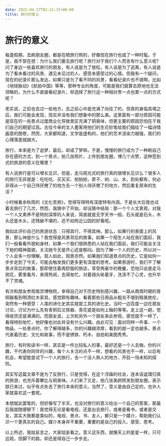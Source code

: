 ```yaml
---
date: 2022-04-27T02:21:37+08:00
title: 旅行的意义
---
```


# 旅行的意义

每逢假期，去刷朋友圈，都是在晒旅行照的，好像现在旅行也成了一种时髦。于是，我不禁在想：为什么我们要去旅行呢？旅行对于我们个人而言有什么意义呢?问了身边一些喜欢旅行的朋友，有人说是为了放松，有人说是为了逃离，有人说是为了看未看过的风景、遇见未见过的人、感受未感受过的心情。但我有一个疑问，现在的纪录片那么发达，如果只是为了看不同的风景，看看纪录片也不错啊，比如《地球脉动》《航拍中国》等等，那种专业的角度，可能是我们就算去原地也无法领略的，为什么不直接看纪录片，却选择了旅行这一种相对贵一点也累一点的方式呢？

老实说，之前也去过一些地方，去之前心中是充满了向往了的，但真的身临其境之后，我们可能会发现，现实并没有我们想象中的那么美。这里面有一部分原因可能是现在的一些景点过度商业化导致景区充满了铜臭味，但更主要的原因恐怕在于我们自己的期望过高。古往今来的文人墨客用他们的生花妙笔给我们描绘了一幅诗情画意的图卷，然而，大家都知道，文学是虚构的，他们的艺术渲染力越强，我们的心理落差就越大。

旅行，本来是为了追梦，最后，却成了梦碎。于是，慢慢的旅行成为了一种刷自己存在感的方式，到一个景点，拍几张照片，上传到朋友圈，博几个点赞，这种签到式的旅游的意义在哪里？

有人说旅行是可以增长见识，但是，走马观光式的旅行真的很增长见识么？很多人的旅行无非就是：吃吃吃、买买买、拍拍拍，房子、树、山、水，到处都有，何必非得从一个自己待厌倦了的地方去一个别人待厌倦了的地方，然后重复原来的生活？

小时候看余秋雨的《文化苦旅》，觉得写得特有深度特有内涵，于是长大后我也试着去旅行了几次，然而，我猜中了开始，却没猜中结局：那一个个人文景观，对我一个人文素养不是特别深厚的人来说，简直就是无字天书一般，石头就是石头，木头还是木头，还残破不堪的，还不如附近公园的好看呢。

我如此评价自己的旅游状态：只得其行，不得其神。那么，如果行的表面上的风景，那么神是什么？我觉得是风景背后的故事。如果一个陌生人站在我们面前，我们一般看看外貌和身材，如果一个我们很熟悉的人站在我们面前，我们可能会关注下她的精神面貌，关注她今天是开心还是郁闷。因为了解一个人的历史，所以对一个人会多一份理解。观人如此，观景亦然。如果我们知道景点的历史，它是如何一步步走到了今天，可能会触发我们更多更有深度的思考。如果旅游时，我们不了解景点背后的故事，那即使住着再舒服的旅店，享受再豪华的晚餐，恐怕只会是走马观花，雾里看月，来得热闹，去得匆忙。对着镜头呲着牙，洗涤不了心灵，也升华不了灵魂。

有次和朋友参观南京博物院，幸得自己对于历史特别感兴趣，一路从商周时期的青铜器看到明清红木家具，感觉颇有趣味，看着那些日用品从粗劣不堪到精美绝伦，突然有一种感受：人类的进化史其实就是工具的进化史。当时一边百度一边在朋友讨论，讨论为什么先有青铜后又铁器、青花瓷是如何上釉的等等。走上这一趟，觉得收货还是满满的。而朋友说，上次和另外一个朋友来此参观，感觉就不一样了，看得特别匆忙，他好像也对此并没有什么兴趣。由此可见：面对同样一件事、一个物品、一处景点时，你了解得越多，你的兴趣越浓厚，看到的就一定也越多。景点代表着历史、文化和故事，而不是锈铁、朽木、自拍和美图秀秀。

旅行，有时和读书一样，其实是一件比较私人的事，最好还是一个人去做。你的兴趣，不代表你同伴的兴趣，每个人关注的点不一样，想看的风景也不一样，以后有机会，希望能尝试下一个人的旅行，去一个没人熟人的地方，开启一场未知的探险。

其实写这篇文章不是为了反旅行，只是觉得，在这个浮躁的社会，连本该返璞归真的旅游，也充斥着攀比与铜臭味。人们来了又走，拍几张美颜照发到朋友圈，表示朕已来过，似乎有点失去了旅行本来的意义。当然了，意义是由自己定的，也许人家就喜欢这一套呢。

本想就此罢笔的，但好像写了半天，也没对旅行的意义给出一个自己的答案，那最后我就随便聊下：我觉得无论是看电视，还是出去旅行，或者是看书，或者是交友，其实大致都是类似的，电视、景点、书、友人，都只是一个媒介，帮助我们认识一个更真实的自己。媒介本身并不重要，重要的是自己的投入、感受、思考。

以上所述，我姑妄言之，大家姑妄看之。意义这东西，就像天上的星星一样，只可远观，但脚下的路，却还是得自己一步步走。